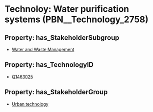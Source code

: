 # Technoloy: __Water purification systems__ (PBN__Technology_2758)

## Property: has_StakeholderSubgroup

* [Water and Waste Management](PBN__TechSubgroup_134)

## Property: has_TechnologyID

* [Q1463025](Q1463025)

## Property: has_StakeholderGroup

* [Urban technology](PBN__TechGroup_14)


